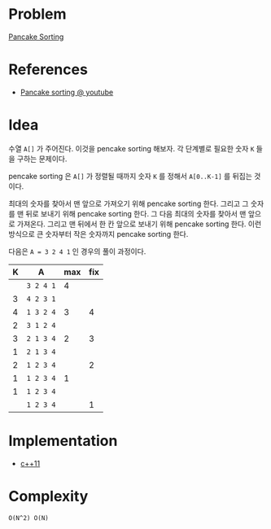# Problem

[Pancake Sorting](https://leetcode.com/problems/pancake-sorting/)

# References

* [Pancake sorting @ youtube](https://www.youtube.com/watch?v=RB9hlDDWQY0)

# Idea

수열 `A[]` 가 주어진다. 이것을 pencake sorting 해보자.  각 단계별로
필요한 숫자 `K` 들을 구하는 문제이다.

pencake sorting 은 `A[]` 가 정렬될 때까지 숫자 `K` 를 정해서
`A[0..K-1]` 를 뒤집는 것이다.

최대의 숫자를 찾아서 맨 앞으로 가져오기 위해 pencake sorting 한다.
그리고 그 숫자를 맨 뒤로 보내기 위해 pencake sorting 한다. 그 다음
최대의 숫자를 찾아서 맨 앞으로 가져온다. 그리고 맨 뒤에서 한 칸 앞으로
보내기 위해 pencake sorting 한다. 이런 방식으로 큰 숫자부터 작은
숫자까지 pencake sorting 한다.

다음은 `A = 3 2 4 1` 인 경우의 풀이 과정이다.

| K | A         | max | fix |
|---|-----------|-----|-----|
|   | `3 2 4 1` | 4   |     |
| 3 | `4 2 3 1` |     |     |
| 4 | `1 3 2 4` | 3   | 4   |
| 2 | `3 1 2 4` |     |     |
| 3 | `2 1 3 4` | 2   | 3   |
| 1 | `2 1 3 4` |     |     |
| 2 | `1 2 3 4` |     | 2   |
| 1 | `1 2 3 4` | 1   |     |
| 1 | `1 2 3 4` |     |     |
|   | `1 2 3 4` |     | 1   |

# Implementation

* [c++11](a.cpp)

# Complexity

```
O(N^2) O(N)
```
